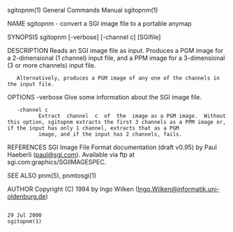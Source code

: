 sgitopnm(1)                                                                              General Commands Manual                                                                              sgitopnm(1)

NAME
       sgitopnm - convert a SGI image file to a portable anymap

SYNOPSIS
       sgitopnm [-verbose] [-channel c] [SGIfile]

DESCRIPTION
       Reads an SGI image file as input.  Produces a PGM image for a 2-dimensional (1 channel) input file, and a PPM image for a 3-dimensional (3 or more channels) input file.

       Alternatively, produces a PGM image of any one of the channels in the input file.

OPTIONS
       -verbose
              Give some information about the SGI image file.

       -channel c
              Extract  channel  c  of  the  image as a PGM image.  Without this option, sgitopnm extracts the first 3 channels as a PPM image or, if the input has only 1 channel, extracts that as a PGM
              image, and if the input has 2 channels, fails.

REFERENCES
       SGI Image File Format documentation (draft v0.95) by Paul Haeberli (paul@sgi.com).  Available via ftp at sgi.com:graphics/SGIIMAGESPEC.

SEE ALSO
       pnm(5), pnmtosgi(1)

AUTHOR
       Copyright (C) 1994 by Ingo Wilken (Ingo.Wilken@informatik.uni-oldenburg.de)

                                                                                               29 Jul 2000                                                                                    sgitopnm(1)
